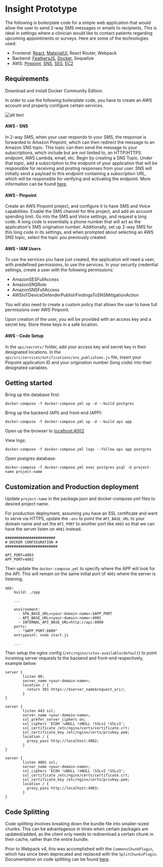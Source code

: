 # Insight Prototype

The following is boilerplate code for a simple web application that would allow the user to send 2-way SMS messages or emails to recipients. This is ideal in settings where a clinician would like to contact patients regarding upcoming appointments or surveys. Here are some of the technologies used:

- Frontend: [React](https://reactjs.org/), [MaterialUI](https://material-ui.com/), React Router, Webpack
- Backend: [FeathersJS](https://feathersjs.com/), [Docker](https://www.docker.com/), Sequelize
- AWS: [Pinpoint](https://aws.amazon.com/pinpoint/), [SNS](https://aws.amazon.com/sns/), [SES](https://aws.amazon.com/ses/), [EC2](https://aws.amazon.com/ec2/)

## Requirements

Download and install Docker Community Edition. 

In order to use the following boilerplate code, you have to create an AWS account and properly configure certain services.

![alt text](https://i.stack.imgur.com/3mmXe.png "AWS Pinpoint Architecture")


#### AWS - SNS

In 2-way SMS, when your user responds to your SMS, the response is forwarded to Amazon Pinpoint, which can then redirect the message to an Amazon SNS topic. This topic can then send the message to your subscriptions, which include but are not limited to, an HTTP/HTTPS endpoint, AWS Lambda, email, etc. Begin by creating a SNS Topic. Under that topic, add a subscription to the endpoint of your application that will be responsible for receiving and posting responses from your user. SNS will initially send a payload to this endpoint containing a subscription URL, which will be responsible for verifying and activating the endpoint. More information can be found [here](https://docs.aws.amazon.com/sns/latest/dg/sns-http-https-endpoint-as-subscriber.html#SendMessageToHttp.subscribe).

#### AWS - Pinpoint

Create an AWS Pinpoint project, and configure it to have SMS and Voice capabilities. Enable the SMS channel for this project, and add an account spending limit. Go into the SMS and Voice settings, and request a long code. A long code is essentially a phone number that will act as the application's SMS origination number. Additionally, set up 2-way SMS for this long code in its settings, and when prompted about selecting an AWS SNS topic, select the topic you previously created.

#### AWS - IAM Users

To use the services you have just created, the application will need a user, with predefined permissions, to use the services. In your security credential settings, create a user with the following permissions: 
- AmazonSESFullAccess
- AmazonSNSRole
- AmazonSNSFullAccess
- AWSIoTDeviceDefenderPublishFindingsToSNSMitigationAction

You will also need to create a custom policy that allows the user to have full permissions over AWS Pinpoint. 

Upon creation of the user, you will be provided with an access key and a secret key. Store these keys in a safe location.

#### AWS - Code Setup

In the `api/secrets/` folder, add your access key and secret key in their designated locations. In the  `api/src/services/notifications/sns_publishsms.js` file, insert your Pinpoint application ID and your origination number (long code) into their designated variables. 


## Getting started

Bring up the database first:
```
docker-compose -f docker-compose.yml up -d --build postgres
```

Bring up the backend (API) and front-end (APP):
```
docker-compose -f docker-compose.yml up -d --build api app
```

Open up the browser to [localhost:4002](http://localhost:4002/)

View logs:
```
docker-compose -f docker-compose.yml logs --follow api app postgres
```

Open postgres database:
```
docker-compose -f docker-compose.yml exec postgres psql -U project-name project-name
```

## Customization and Production deployment
Update `project-name` in the package.json and docker-compose yml files to desired project name.

For production deployment, assuming you have an SSL certificate and want to serve via HTTPS, update the `.env` to point the `API_BASE_URL` to your domain name and set the `API_PORT` to another port like `4003` so that we can have the server listen on `4001` instead.
```
#######################
# DOCKER CONFIGURATION #
########################

API_PORT=4003
APP_PORT=4002

```
Then update the `docker-compose.yml` to specify where the APP will look for the API. This will remain on the same initial port of `4001` where the server is listening.
```
app:
    build: ./app

    ...

    environment:
      - SPA_BASE_URL=<your-domain-name>:$APP_PORT
      - API_BASE_URL=<your-domain-name>:4001
      - INTERNAL_API_BASE_URL=http://api:8000
    ports:
      - "$APP_PORT:8000"
    entrypoint: node start.js

    ...

```


Then setup the nginx config (`/etc/nginx/sites-available/default`) to point incoming server requests to the backend and front-end respectively, example below:
```
server {
        listen 80;
        server_name <your-domain-name>;
        location / {
          return 301 https://$server_name$request_uri/;
        }
}

server {
        listen 443 ssl;
        server_name <your-domain-name>;
        ssl_prefer_server_ciphers on;
        ssl_ciphers 'ECDH !aNULL !eNULL !SSLv2 !SSLv3';
        ssl_certificate /etc/nginx/certs/certificate.crt;
        ssl_certificate_key /etc/nginx/certs/privkey.pem;
        location / {
          proxy_pass http://localhost:4002;
        }
}

server {
        listen 4001 ssl;
        server_name <your-domain-name>;
        ssl_ciphers 'ECDH !aNULL !eNULL !SSLv2 !SSLv3';
        ssl_certificate /etc/nginx/certs/certificate.crt;
        ssl_certificate_key /etc/nginx/certs/privkey.pem;
        location / {
          proxy_pass http://localhost:4003;
        }
}
```

## Code Splitting
Code splitting involves breaking down the bundle file into smaller-sized chunks. This can be advantageous in times when certain packages are updated/added, as the client only needs to redownload a certain chunk in their cache, rather than the entire bundle. 

Prior to Webpack v4, this was accomplished with the `CommonsChunkPlugin`, which has since been deprecated and replaced with the `SplitChunksPlugin`. Documentation on code splitting can be found [here](https://webpack.js.org/plugins/split-chunks-plugin/).
